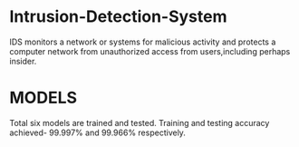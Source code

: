 # Intrusion-Detection-System
IDS monitors a network or systems for malicious activity and protects a computer network from unauthorized access from users,including perhaps insider.

# MODELS
Total six models are trained and tested.
Training and testing accuracy achieved- 99.997% and 99.966% respectively.
